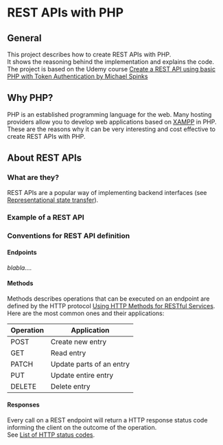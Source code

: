 # REST APIs with PHP
## General
This project describes how to create REST APIs with PHP.\
It shows the reasoning behind the implementation and explains the code.\
The project is based on the Udemy course [Create a REST API using basic PHP with Token Authentication by Michael Spinks](https://www.udemy.com/course/create-a-rest-api-using-basic-php-with-token-authentication/)

## Why PHP?
PHP is an established programming language for the web. Many hosting providers allow you to develop web applications based on [XAMPP](https://en.wikipedia.org/wiki/XAMPP) in PHP. These are the reasons why it can be very interesting and cost effective to create REST APIs with PHP.

## About REST APIs
### What are they?
REST APIs are a popular way of implementing backend interfaces (see [Representational state transfer](https://en.wikipedia.org/wiki/Representational_state_transfer)).

### Example of a REST API


### Conventions for REST API definition
#### Endpoints
_blabla...._

#### Methods
Methods describes operations that can be executed on an endpoint are defined by the HTTP protocol [Using HTTP Methods for RESTful Services](https://www.restapitutorial.com/lessons/httpmethods.html).
Here are the most common ones and their applications:

|Operation|Application|
|----------|-------------|
|POST|Create new entry|
|GET|Read entry|
|PATCH|Update parts of an entry|
|PUT|Update entire entry|
|DELETE|Delete entry|

#### Responses
Every call on a REST endpoint will return a HTTP response status code informing the client on the outcome of the operation.\
See [List of HTTP status codes](https://en.wikipedia.org/wiki/List_of_HTTP_status_codes).
